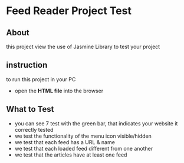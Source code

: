 # Feed Reader Project Test

## About

this project view the use of Jasmine Library to test your project 

## instruction

to run this project in your PC

- open the **HTML file** into the browser

## What to Test

- you can see 7 test with the green bar, that indicates your website it correctly tested
- we test the functionality of the menu icon visible/hidden
- we test that each feed has a URL & name
- we test that each loaded feed different from one another
- we test that the articles have at least one feed
